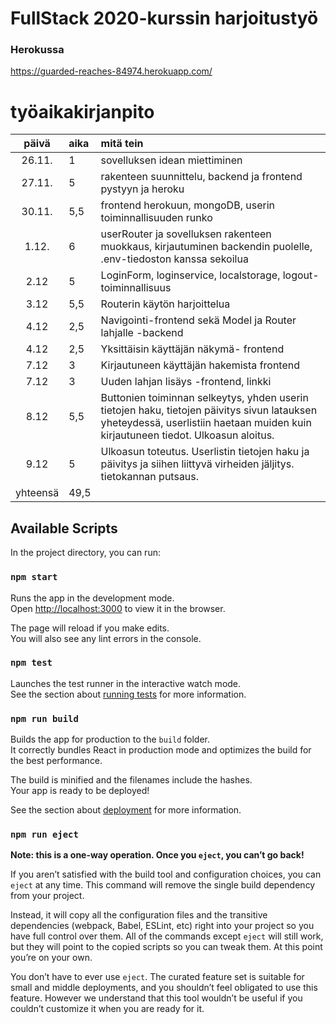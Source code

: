 # FullStack 2020-kurssin harjoitustyö

### Herokussa
https://guarded-reaches-84974.herokuapp.com/

# työaikakirjanpito

| päivä | aika | mitä tein  |
| :----:|:-----| :-----|
| 26.11. | 1    | sovelluksen idean miettiminen |
| 27.11. | 5    | rakenteen suunnittelu, backend ja frontend pystyyn ja heroku |
| 30.11. | 5,5    | frontend herokuun, mongoDB, userin toiminnallisuuden runko |
| 1.12.  | 6    | userRouter ja sovelluksen rakenteen muokkaus, kirjautuminen backendin puolelle, .env-tiedoston kanssa sekoilua|
|2.12    | 5    | LoginForm, loginservice, localstorage, logout-toiminnallisuus|
|3.12    | 5,5  | Routerin käytön harjoittelua |
|4.12    | 2,5   | Navigointi-frontend sekä Model ja Router lahjalle -backend |
|4.12    | 2,5   | Yksittäisin käyttäjän näkymä- frontend |
|7.12    | 3     | Kirjautuneen käyttäjän hakemista frontend|
|7.12    | 3   | Uuden lahjan lisäys -frontend, linkki|
|8.12    | 5,5    | Buttonien toiminnan selkeytys, yhden userin tietojen haku, tietojen päivitys sivun latauksen yheteydessä, userlistiin haetaan muiden kuin kirjautuneen tiedot. Ulkoasun aloitus.
|9.12    | 5     | Ulkoasun toteutus. Userlistin tietojen haku ja päivitys ja siihen liittyvä virheiden jäljitys. tietokannan putsaus. 
|yhteensä| 49,5   | 



## Available Scripts

In the project directory, you can run:

### `npm start`

Runs the app in the development mode.\
Open [http://localhost:3000](http://localhost:3000) to view it in the browser.

The page will reload if you make edits.\
You will also see any lint errors in the console.

### `npm test`

Launches the test runner in the interactive watch mode.\
See the section about [running tests](https://facebook.github.io/create-react-app/docs/running-tests) for more information.

### `npm run build`

Builds the app for production to the `build` folder.\
It correctly bundles React in production mode and optimizes the build for the best performance.

The build is minified and the filenames include the hashes.\
Your app is ready to be deployed!

See the section about [deployment](https://facebook.github.io/create-react-app/docs/deployment) for more information.

### `npm run eject`

**Note: this is a one-way operation. Once you `eject`, you can’t go back!**

If you aren’t satisfied with the build tool and configuration choices, you can `eject` at any time. This command will remove the single build dependency from your project.

Instead, it will copy all the configuration files and the transitive dependencies (webpack, Babel, ESLint, etc) right into your project so you have full control over them. All of the commands except `eject` will still work, but they will point to the copied scripts so you can tweak them. At this point you’re on your own.

You don’t have to ever use `eject`. The curated feature set is suitable for small and middle deployments, and you shouldn’t feel obligated to use this feature. However we understand that this tool wouldn’t be useful if you couldn’t customize it when you are ready for it.

